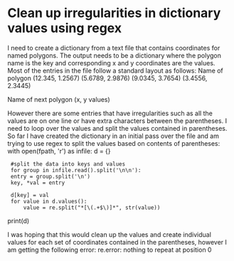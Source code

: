 
# Clean up irregularities in dictionary values using regex

I need to create a dictionary from a text file that contains coordinates for named polygons. The output needs to be a dictionary where the polygon name is the key and corresponding x and y coordinates are the values. Most of the entries in the file follow a standard layout as follows:
Name of polygon
(12.345, 1.2567)
(5.6789, 2.9876)
(9.0345, 3.7654)
(3.4556, 2.3445)

Name of next polygon
(x, y values)

However there are some entries that have irregularities such as all the values are on one line or have extra characters between the parentheses. I need to loop over the values and split the values contained in parentheses.
So far I have created the dictionary in an initial pass over the file and am trying to use regex to split the values based on contents of parentheses:
with open(fpath, 'r') as infile:
     d = {}

     #split the data into keys and values
     for group in infile.read().split('\n\n'):
     entry = group.split('\n')
     key, *val = entry
            
     d[key] = val
     for value in d.values():
         value = re.split("*[\(.+$\)]*", str(value))

print(d)

I was hoping that this would clean up the values and create individual values for each set of coordinates contained in the parentheses, however I am getting the following error:
re.error: nothing to repeat at position 0

        